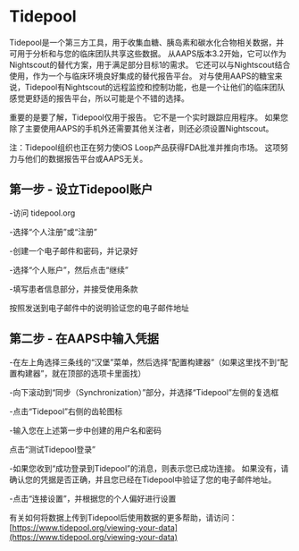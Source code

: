 # Tidepool

Tidepool是一个第三方工具，用于收集血糖、胰岛素和碳水化合物相关数据，并可用于分析和与您的临床团队共享这些数据。 从AAPS版本3.2开始，它可以作为Nightscout的替代方案，用于满足部分目标1的需求。 它还可以与Nightscout结合使用，作为一个与临床环境良好集成的替代报告平台。 对与使用AAPS的糖宝来说，Tidepool有Nightscout的远程监控和控制功能，也是一个让他们的临床团队感觉更舒适的报告平台，所以可能是个不错的选择。

重要的是要了解，Tidepool仅用于报告。 它不是一个实时跟踪应用程序。 如果您除了主要使用AAPS的手机外还需要其他关注者，则还必须设置Nightscout。

注：Tidepool组织也正在努力使iOS Loop产品获得FDA批准并推向市场。 这项努力与他们的数据报告平台或AAPS无关。


## 第一步 - 设立Tidepool账户

-访问 tidepool.org

-选择“个人注册”或“注册”

-创建一个电子邮件和密码，并记录好

-选择“个人账户”，然后点击“继续”

-填写患者信息部分，并接受使用条款

按照发送到电子邮件中的说明验证您的电子邮件地址


## 第二步 - 在AAPS中输入凭据

-在左上角选择三条线的“汉堡”菜单，然后选择“配置构建器”（如果这里找不到“配置构建器”，就在顶部的选项卡里面找）

-向下滚动到“同步（Synchronization）”部分，并选择“Tidepool”左侧的复选框

-点击“Tidepool”右侧的齿轮图标

-输入您在上述第一步中创建的用户名和密码

点击“测试Tidepool登录”

-如果您收到“成功登录到Tidepool”的消息，则表示您已成功连接。 如果没有，请确认您的凭据是否正确，并且您已经在Tidepool中验证了您的电子邮件地址。

-点击“连接设置”，并根据您的个人偏好进行设置

有关如何将数据上传到Tidepool后使用数据的更多帮助，请访问：[https://www.tidepool.org/viewing-your-data](https://www.tidepool.org/viewing-your-data) 

